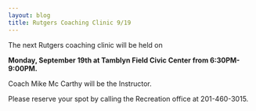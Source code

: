 ```yaml
---
layout: blog
title: Rutgers Coaching Clinic 9/19
---
```


The next Rutgers coaching clinic will be held on 

**Monday, September 19th at Tamblyn Field Civic Center from 6:30PM-9:00PM.**

Coach Mike Mc Carthy will be the Instructor.

Please reserve your spot by calling the Recreation office at 201-460-3015.
